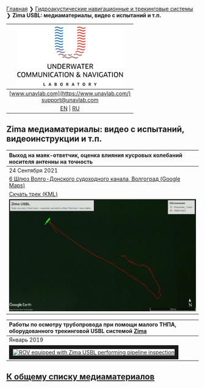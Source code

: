[Главная](/README_RU) ❯ [Гидроакустические навигационные и трекинговые системы](/navigation_and_tracking_systems_ru) ❯ **Zima USBL: медиаматериалы, видео с испытаний и т.п.**

| ![logo](/documentation/sm_logo.png) |
| :---: |
| [www.unavlab.com](https://www.unavlab.com/) <br/> [support@unavlab.com](mailto:support@unavlab.com) |
| [EN](/documentation/EN/Zima/media) \| [RU](/documentation/RU/Zima/media) |

## Zima медиаматериалы: видео с испытаний, видеоинструкции и т.п.

| Выход на маяк-ответчик, оценка влияния кусровых колебаний носителя антенны на точность |
| :--- |
| 24 Сентября 2021 |
| [6 Шлюз Волго-Донского судоходного канала, Волгоград (Google Maps)](https://goo.gl/maps/rmktnCWcauE4HbcZ6) |
| [Скчать трек (KML)](/documentation/zima_29_SEP_2021.kml) |
| ![](/documentation/zima_29_SEP_2021.jpg) |

| Работы по осмотру трубопровода при помощи малого ТНПА, оборудованного трекинговой USBL системой [Zima](/documentation/RU/Zima/Zima_DataBrief_ru.md) | 
| :--- |
| Январь 2019 |
| <a href="https://youtu.be/fy9CjD4cgak" target="_blank"><img src="http://img.youtube.com/vi/fy9CjD4cgak/0.jpg" alt="ROV equipped with Zima USBL performing pipeline inspection" width="240" height="180" border="10" /></a> |

## [К общему списку медиаматериалов](/../../media_videos_ru)
